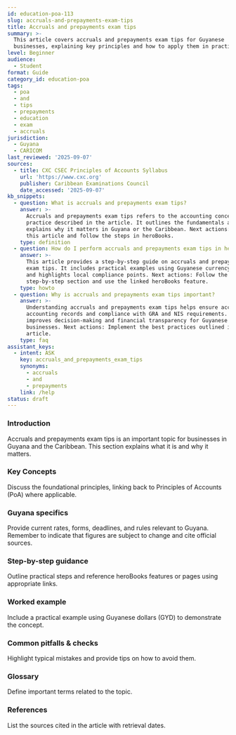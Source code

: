 ```yaml
---
id: education-poa-113
slug: accruals-and-prepayments-exam-tips
title: Accruals and prepayments exam tips
summary: >-
  This article covers accruals and prepayments exam tips for Guyanese
  businesses, explaining key principles and how to apply them in practice.
level: Beginner
audience:
  - Student
format: Guide
category_id: education-poa
tags:
  - poa
  - and
  - tips
  - prepayments
  - education
  - exam
  - accruals
jurisdiction:
  - Guyana
  - CARICOM
last_reviewed: '2025-09-07'
sources:
  - title: CXC CSEC Principles of Accounts Syllabus
    url: 'https://www.cxc.org'
    publisher: Caribbean Examinations Council
    date_accessed: '2025-09-07'
kb_snippets:
  - question: What is accruals and prepayments exam tips?
    answer: >-
      Accruals and prepayments exam tips refers to the accounting concept or
      practice described in the article. It outlines the fundamentals and
      explains why it matters in Guyana or the Caribbean. Next actions: Read
      this article and follow the steps in heroBooks.
    type: definition
  - question: How do I perform accruals and prepayments exam tips in heroBooks?
    answer: >-
      This article provides a step-by-step guide on accruals and prepayments
      exam tips. It includes practical examples using Guyanese currency (GYD)
      and highlights local compliance points. Next actions: Follow the
      step-by-step section and use the linked heroBooks feature.
    type: howto
  - question: Why is accruals and prepayments exam tips important?
    answer: >-
      Understanding accruals and prepayments exam tips helps ensure accurate
      accounting records and compliance with GRA and NIS requirements. It
      improves decision-making and financial transparency for Guyanese
      businesses. Next actions: Implement the best practices outlined in the
      article.
    type: faq
assistant_keys:
  - intent: ASK
    key: accruals_and_prepayments_exam_tips
    synonyms:
      - accruals
      - and
      - prepayments
    link: /help
status: draft
---
```


### Introduction
Accruals and prepayments exam tips is an important topic for businesses in Guyana and the Caribbean. This section explains what it is and why it matters.

### Key Concepts
Discuss the foundational principles, linking back to Principles of Accounts (PoA) where applicable.

### Guyana specifics
Provide current rates, forms, deadlines, and rules relevant to Guyana. Remember to indicate that figures are subject to change and cite official sources.

### Step-by-step guidance
Outline practical steps and reference heroBooks features or pages using appropriate links.

### Worked example
Include a practical example using Guyanese dollars (GYD) to demonstrate the concept.

### Common pitfalls & checks
Highlight typical mistakes and provide tips on how to avoid them.

### Glossary
Define important terms related to the topic.

### References
List the sources cited in the article with retrieval dates.

